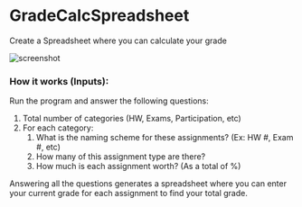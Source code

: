 # GradeCalcSpreadsheet
Create a Spreadsheet where you can calculate your grade

![screenshot](https://user-images.githubusercontent.com/75667640/229946310-0b4d29c8-802b-4536-953d-4af0d1fc7dff.PNG)

### How it works (Inputs):
Run the program and answer the following questions:
  1. Total number of categories (HW, Exams, Participation, etc)
  2. For each category:
      1. What is the naming scheme for these assignments? (Ex: HW #, Exam #, etc)
      2. How many of this assignment type are there?
      3. How much is each assignment worth? (As a total of %)
      
Answering all the questions generates a spreadsheet where you can enter your current grade for each assignment to find your total grade.


